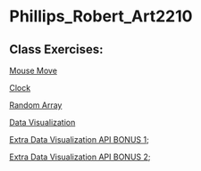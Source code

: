 # Phillips_Robert_Art2210

## Class Exercises:

[Mouse Move](https://rmphill0210.github.io/Personal/Exercises/Phillips_Robert_Art2210_mouseMove_Fall2019/mouseMove.html)

[Clock](https://rmphill0210.github.io/Personal/Exercises/Phillips_Robert_Art2210_Clock_Fall2019/Clock.html)

[Random Array](https://rmphill0210.github.io/Personal/Exercises/Phillips_Robert_Art2210_randomArray_Fall2019/randomArray.html)

[Data Visualization](https://rmphill0210.github.io/Personal/Exercises/Phillips_Robert_Art2210_json_Fall2019/Nov4.html)

[Extra Data Visualization API BONUS 1](https://rmphill0210.github.io/Personal/Exercises/Phillips_Robert_Art2210_weather_Fall2019/Nov6.html);

[Extra Data Visualization API BONUS 2](https://rmphill0210.github.io/Personal/Exercises/Phillips_Robert_Art2210_ISS_Fall2019/Nov11.html);






